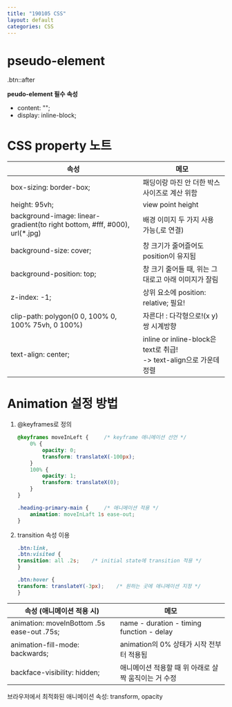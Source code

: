 ```yaml
---
title: "190105 CSS"
layout: default
categories: CSS
---
```


# pseudo-element

.btn::after

**peudo-element 필수 속성**

* content: "";  
* display: inline-block;



# CSS property 노트

| 속성                                                         | 메모                                                         |
| ------------------------------------------------------------ | ------------------------------------------------------------ |
| box-sizing: border-box;                                      | 패딩이랑 마진 안 더한 박스사이즈로 계산 위함                 |
| height: 95vh;                                                | view point height                                            |
| background-image: linear-gradient\(to right bottom, #fff, #000), url\(\*.jpg) | 배경 이미지 두 가지 사용 가능(,로 연결)                      |
| background-size: cover;                                      | 창 크기가 줄어즐어도 position이 유지됨                       |
| background-position: top;                                    | 창 크기 줄어들 때, 위는 그대로고 아래 이미지가 잘림          |
| z-index: -1;                                                 | 상위 요소에 position: relative;  필요!                       |
| clip-path: polygon(0 0, 100% 0, 100% 75vh, 0 100%)           | 자른다! : 다각형으로!(x y)쌍 시계방향                        |
| text-align: center;                                          | inline or inline-block은 text로 취급! <br>-> text-align으로 가운데 정렬 |



# Animation 설정 방법

1. @keyframes로 정의

    ```css
    @keyframes moveInLeft { 	/* keyframe 애니메이션 선언 */
        0% {
            opacity: 0;
            transform: translateX(-100px);
        }
        100% {
            opacity: 1;
            transform: translateX(0);
        }
    }
    
    .heading-primary-main {		/* 애니메이션 적용 */
    	animation: moveInLaft 1s ease-out;
	}
    ```

2. transition 속성 이용

    ```css
    .btn:link,
    .btn:visited {
    transition: all .2s;	/* initial state에 transition 적용 */
    }

    .btn:hover {
    transform: translateY(-3px); 	/* 원하는 곳에 애니메이션 지정 */
    }
    ```



| 속성 (애니메이션 적용 시)       | 메모                                                   |
| ------------------------------------------ | -------------------------------------------------------- |
| animation: moveInBottom .5s ease-out .75s; | name - duration - timing function - delay                |
| animation-fill-mode: backwards;            | animation의 0% 상태가 시작 전부터 적용됨                 |
| backface-visibility: hidden;               | 애니메이션 적용할 때 위 아래로 살짝 움직이는 거 수정 |



브라우저에서 최적화된 애니메이션 속성: transform, opacity




​    